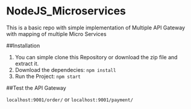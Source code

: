 # NodeJS_Microservices
This is a basic repo with simple implementation of Multiple API Gateway with mapping of multiple Micro Services

##Installation

1) You can simple clone this Repository or download the zip file and extract it.
2) Download the dependecies: ```npm install```
3) Run the Project: ```npm start```


##Test the API Gateway

```localhost:9001/order/``` or ```localhost:9001/payment/```
